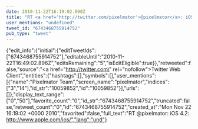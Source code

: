 ```yaml
---
date: 2010-11-22T16:19:02.000Z
title: "RT <a href='http://twitter.com/pixelmator'>@pixelmator</a>: iOS 4.2: http://www.apple.com/ios/″"
user_mentions: "undefined"
tweet_id: "6743468755914752"
pub_type: "tweet"
---
```

{"edit_info":{"initial":{"editTweetIds":["6743468755914752"],"editableUntil":"2010-11-22T16:49:02.896Z","editsRemaining":"5","isEditEligible":true}},"retweeted":false,"source":"<a href=\"http://twitter.com\" rel=\"nofollow\">Twitter Web Client</a>","entities":{"hashtags":[],"symbols":[],"user_mentions":[{"name":"Pixelmator Team","screen_name":"pixelmator","indices":["3","14"],"id_str":"10059852","id":"10059852"}],"urls":[]},"display_text_range":["0","50"],"favorite_count":"0","id_str":"6743468755914752","truncated":false,"retweet_count":"0","id":"6743468755914752","created_at":"Mon Nov 22 16:19:02 +0000 2010","favorited":false,"full_text":"RT @pixelmator: iOS 4.2: http://www.apple.com/ios/","lang":"und"}
